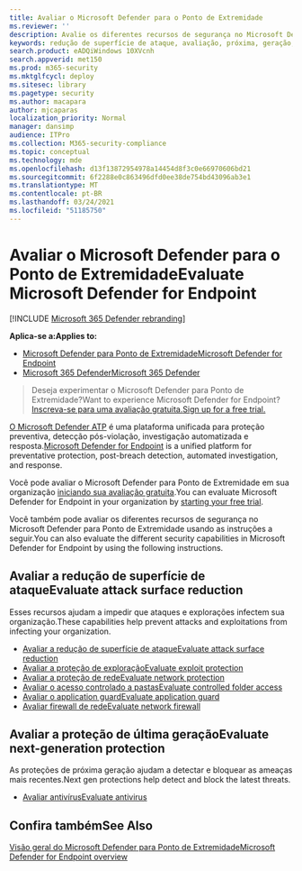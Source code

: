 ```yaml
---
title: Avaliar o Microsoft Defender para o Ponto de Extremidade
ms.reviewer: ''
description: Avalie os diferentes recursos de segurança no Microsoft Defender para Ponto de Extremidade.
keywords: redução de superfície de ataque, avaliação, próxima, geração, proteção
search.product: eADQiWindows 10XVcnh
search.appverid: met150
ms.prod: m365-security
ms.mktglfcycl: deploy
ms.sitesec: library
ms.pagetype: security
ms.author: macapara
author: mjcaparas
localization_priority: Normal
manager: dansimp
audience: ITPro
ms.collection: M365-security-compliance
ms.topic: conceptual
ms.technology: mde
ms.openlocfilehash: d13f13872954978a14454d8f3c0e66970606bd21
ms.sourcegitcommit: 6f2288e0c863496dfd0ee38de754bd43096ab3e1
ms.translationtype: MT
ms.contentlocale: pt-BR
ms.lasthandoff: 03/24/2021
ms.locfileid: "51185750"
---
```

# <a name="evaluate-microsoft-defender-for-endpoint"></a><span data-ttu-id="20eaf-104">Avaliar o Microsoft Defender para o Ponto de Extremidade</span><span class="sxs-lookup"><span data-stu-id="20eaf-104">Evaluate Microsoft Defender for Endpoint</span></span> 

[!INCLUDE [Microsoft 365 Defender rebranding](../../includes/microsoft-defender.md)]

<span data-ttu-id="20eaf-105">**Aplica-se a:**</span><span class="sxs-lookup"><span data-stu-id="20eaf-105">**Applies to:**</span></span>
- [<span data-ttu-id="20eaf-106">Microsoft Defender para Ponto de Extremidade</span><span class="sxs-lookup"><span data-stu-id="20eaf-106">Microsoft Defender for Endpoint</span></span>](https://go.microsoft.com/fwlink/p/?linkid=2154037)
- [<span data-ttu-id="20eaf-107">Microsoft 365 Defender</span><span class="sxs-lookup"><span data-stu-id="20eaf-107">Microsoft 365 Defender</span></span>](https://go.microsoft.com/fwlink/?linkid=2118804)

><span data-ttu-id="20eaf-108">Deseja experimentar o Microsoft Defender para Ponto de Extremidade?</span><span class="sxs-lookup"><span data-stu-id="20eaf-108">Want to experience Microsoft Defender for Endpoint?</span></span> [<span data-ttu-id="20eaf-109">Inscreva-se para uma avaliação gratuita.</span><span class="sxs-lookup"><span data-stu-id="20eaf-109">Sign up for a free trial.</span></span>](https://www.microsoft.com/microsoft-365/windows/microsoft-defender-atp?ocid=docs-wdatp-enablesiem-abovefoldlink)

<span data-ttu-id="20eaf-110">[O Microsoft Defender ATP](https://go.microsoft.com/fwlink/?linkid=2154037) é uma plataforma unificada para proteção preventiva, detecção pós-violação, investigação automatizada e resposta.</span><span class="sxs-lookup"><span data-stu-id="20eaf-110">[Microsoft Defender for Endpoint](https://go.microsoft.com/fwlink/?linkid=2154037) is a unified platform for preventative protection, post-breach detection, automated investigation, and response.</span></span>

<span data-ttu-id="20eaf-111">Você pode avaliar o Microsoft Defender para Ponto de Extremidade em sua organização [iniciando sua avaliação gratuita](https://www.microsoft.com/microsoft-365/windows/microsoft-defender-atp).</span><span class="sxs-lookup"><span data-stu-id="20eaf-111">You can evaluate Microsoft Defender for Endpoint in your organization by [starting your free trial](https://www.microsoft.com/microsoft-365/windows/microsoft-defender-atp).</span></span>

<span data-ttu-id="20eaf-112">Você também pode avaliar os diferentes recursos de segurança no Microsoft Defender para Ponto de Extremidade usando as instruções a seguir.</span><span class="sxs-lookup"><span data-stu-id="20eaf-112">You can also evaluate the different security capabilities in Microsoft Defender for Endpoint by using the following instructions.</span></span>

## <a name="evaluate-attack-surface-reduction"></a><span data-ttu-id="20eaf-113">Avaliar a redução de superfície de ataque</span><span class="sxs-lookup"><span data-stu-id="20eaf-113">Evaluate attack surface reduction</span></span>

<span data-ttu-id="20eaf-114">Esses recursos ajudam a impedir que ataques e explorações infectem sua organização.</span><span class="sxs-lookup"><span data-stu-id="20eaf-114">These capabilities help prevent attacks and exploitations from infecting your organization.</span></span>

- [<span data-ttu-id="20eaf-115">Avaliar a redução de superfície de ataque</span><span class="sxs-lookup"><span data-stu-id="20eaf-115">Evaluate attack surface reduction</span></span>](./evaluate-attack-surface-reduction.md)
- [<span data-ttu-id="20eaf-116">Avaliar a proteção de exploração</span><span class="sxs-lookup"><span data-stu-id="20eaf-116">Evaluate exploit protection</span></span>](./evaluate-exploit-protection.md)
- [<span data-ttu-id="20eaf-117">Avaliar a proteção de rede</span><span class="sxs-lookup"><span data-stu-id="20eaf-117">Evaluate network protection</span></span>](./evaluate-exploit-protection.md)
- [<span data-ttu-id="20eaf-118">Avaliar o acesso controlado a pastas</span><span class="sxs-lookup"><span data-stu-id="20eaf-118">Evaluate controlled folder access</span></span>](./evaluate-controlled-folder-access.md)
- [<span data-ttu-id="20eaf-119">Avaliar o application guard</span><span class="sxs-lookup"><span data-stu-id="20eaf-119">Evaluate application guard</span></span>](https://docs.microsoft.com/windows/security/threat-protection/microsoft-defender-application-guard/test-scenarios-md-app-guard)
- [<span data-ttu-id="20eaf-120">Avaliar firewall de rede</span><span class="sxs-lookup"><span data-stu-id="20eaf-120">Evaluate network firewall</span></span>](https://docs.microsoft.com/windows/security/threat-protection/windows-firewall/evaluating-windows-firewall-with-advanced-security-design-examples)

## <a name="evaluate-next-generation-protection"></a><span data-ttu-id="20eaf-121">Avaliar a proteção de última geração</span><span class="sxs-lookup"><span data-stu-id="20eaf-121">Evaluate next-generation protection</span></span>

<span data-ttu-id="20eaf-122">As proteções de próxima geração ajudam a detectar e bloquear as ameaças mais recentes.</span><span class="sxs-lookup"><span data-stu-id="20eaf-122">Next gen protections help detect and block the latest threats.</span></span>

- [<span data-ttu-id="20eaf-123">Avaliar antivírus</span><span class="sxs-lookup"><span data-stu-id="20eaf-123">Evaluate antivirus</span></span>](https://docs.microsoft.com/windows/security/threat-protection/microsoft-defender-antivirus/evaluate-microsoft-defender-antivirus)

## <a name="see-also"></a><span data-ttu-id="20eaf-124">Confira também</span><span class="sxs-lookup"><span data-stu-id="20eaf-124">See Also</span></span>

[<span data-ttu-id="20eaf-125">Visão geral do Microsoft Defender para Ponto de Extremidade</span><span class="sxs-lookup"><span data-stu-id="20eaf-125">Microsoft Defender for Endpoint overview</span></span>](microsoft-defender-endpoint.md)
